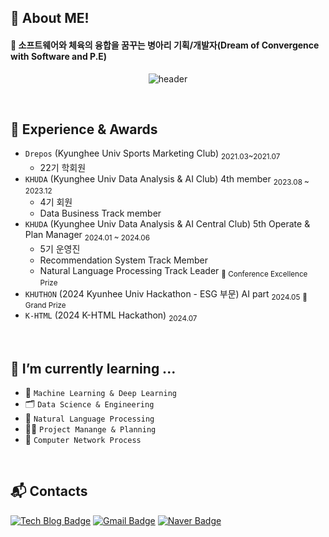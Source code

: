 ## 👋 About ME! 
#### 🚀 소프트웨어와 체육의 융합을 꿈꾸는 병아리 기획/개발자(Dream of Convergence with Software and P.E)

<p align="center">
  <img src="https://capsule-render.vercel.app/api?type=rounded&color=timeGradient&text=Welcome%20to%20JHK's%20GitHub%20👋&animation=twinkling&fontSize=48&fontAlignY=50&fontAlign=50&height=80" alt="header"> </p>
<br>

## 🔅 Experience & Awards
- `Drepos` (Kyunghee Univ Sports Marketing Club) <sub>2021.03~2021.07</sub>
  - 22기 학회원
- `KHUDA` (Kyunghee Univ Data Analysis & AI Club) 4th member <sub>2023.08 ~ 2023.12</sub>
  - 4기 회원
  - Data Business Track member
- `KHUDA` (Kyunghee Univ Data Analysis & AI Central Club) 5th Operate & Plan Manager <sub>2024.01 ~ 2024.06</sub>
  - 5기 운영진
  - Recommendation System Track Member
  - Natural Language Processing Track Leader <sub> 🥉 Conference Excellence Prize</sub>
- `KHUTHON` (2024 Kyunhee Univ Hackathon - ESG 부문) AI part <sub>2024.05</sub> <sub> 🥈 Grand Prize </sub>
- `K-HTML` (2024 K-HTML Hackathon) <sub>2024.07</sub> <sub> </sub>

<br> 

## 🌱 I’m currently learning ... 
- 🤖 `Machine Learning & Deep Learning` <br>
- 🗂️ `Data Science & Engineering` <br>
- 🔡 `Natural Language Processing` <br>
- ✍🏻 `Project Manange & Planning` <br>
- 🛜 `Computer Network Process` <br>
<br>

<!-- ## 📭 Github & Blog
[![leejoon2067's GitHub stats](https://github-readme-stats.vercel.app/api?username=leejoon2067)](https://github.com/anuraghazra/github-readme-stats)
</p>
<br>-->

## :mailbox_with_mail: Contacts
[![Tech Blog Badge](http://img.shields.io/badge/-Tech%20blog-black?style=flat-square&logo=github&link=https://jhklee-coder.tistory.com)](https://jhklee-coder.tistory.com/)
[![Gmail Badge](https://img.shields.io/badge/Gmail-d14836?style=flat-square&logo=Gmail&logoColor=white&link=mailto:leejoon2067@gmail.com)](mailto:leejoon2067@gmail.com/)
[![Naver Badge](https://img.shields.io/badge/Naver-03C75A?style=flat-square&logo=Naver&logoColor=white&link=mailto:leejoon3125@naver.com)](mailto:leejoon3125@naver.com/)

<!--
- 🔭 I’m currently working on ...
- 🌱 I’m currently learning ...
- 👯 I’m looking to collaborate on ...
- 🤔 I’m looking for help with ...
- 💬 Ask me about ...
- 📫 How to reach me: ...
- 😄 Pronouns: ...
- ⚡ Fun fact: ...
-->
